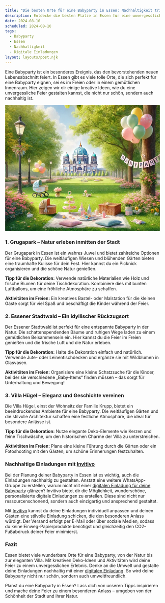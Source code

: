 ```yaml
---
title: "Die besten Orte für eine Babyparty in Essen: Nachhaltigkeit trifft auf feierliche Stimmung"
description: Entdecke die besten Plätze in Essen für eine unvergessliche Babyparty mit nachhaltigen Ideen und kreativen digitalen Einladungen.
date: 2024-08-10
scheduled: 2024-08-10
tags:
  - Babyparty
  - Essen
  - Nachhaltigkeit
  - Digitale Einladungen
layout: layouts/post.njk
---
```


Eine Babyparty ist ein besonderes Ereignis, das den bevorstehenden neuen Lebensabschnitt feiert. In Essen gibt es viele tolle Orte, die sich perfekt für eine Babyparty eignen, sei es im Freien oder in einem gemütlichen Innenraum. Hier zeigen wir dir einige kreative Ideen, wie du eine unvergessliche Feier gestalten kannst, die nicht nur schön, sondern auch nachhaltig ist.

![Babyparty im Park](/img/picnic-park.webp)

### 1. **Grugapark – Natur erleben inmitten der Stadt**

Der Grugapark in Essen ist ein wahres Juwel und bietet zahlreiche Optionen für eine Babyparty. Die weitläufigen Wiesen und blühenden Gärten bieten eine traumhafte Kulisse für dein Fest. Hier kannst du ein Picknick organisieren und die schöne Natur genießen.

**Tipp für die Dekoration:** Verwende natürliche Materialien wie Holz und frische Blumen für deine Tischdekoration. Kombiniere dies mit bunten Luftballons, um eine fröhliche Atmosphäre zu schaffen.

**Aktivitäten im Freien:** Ein kreatives Bastel- oder Malstation für die kleinen Gäste sorgt für viel Spaß und beschäftigt die Kinder während der Feier.

### 2. **Essener Stadtwald – Ein idyllischer Rückzugsort**

Der Essener Stadtwald ist perfekt für eine entspannte Babyparty in der Natur. Die schattenspendenden Bäume und ruhigen Wege laden zu einem gemütlichen Beisammensein ein. Hier kannst du die Feier im Freien genießen und die frische Luft und die Natur erleben.

**Tipp für die Dekoration:** Halte die Dekoration einfach und natürlich. Verwende Jute- oder Leinentischdecken und ergänze sie mit Wildblumen in Glasvasen.

**Aktivitäten im Freien:** Organisiere eine kleine Schatzsuche für die Kinder, bei der sie verschiedene „Baby-Items“ finden müssen – das sorgt für Unterhaltung und Bewegung!

### 3. **Villa Hügel – Eleganz und Geschichte vereinen**

Die Villa Hügel, einst der Wohnsitz der Familie Krupp, bietet ein beeindruckendes Ambiente für eine Babyparty. Die weitläufigen Gärten und die stilvolle Architektur schaffen eine festliche Atmosphäre, die ideal für besondere Anlässe ist.

**Tipp für die Dekoration:** Nutze elegante Deko-Elemente wie Kerzen und feine Tischwäsche, um den historischen Charme der Villa zu unterstreichen.

**Aktivitäten im Freien:** Plane eine kleine Führung durch die Gärten oder ein Fotoshooting mit den Gästen, um schöne Erinnerungen festzuhalten.

### **Nachhaltige Einladungen mit [Invitivo](https://invitivo.com/create)**

Bei der Planung deiner Babyparty in Essen ist es wichtig, auch die Einladungen nachhaltig zu gestalten. Anstatt eine weitere WhatsApp-Gruppe zu erstellen, warum nicht mit einer [digitalen Einladung für deine Babyparty](https://invitivo.com/) glänzen? Invitivo bietet dir die Möglichkeit, wunderschöne, personalisierte digitale Einladungen zu erstellen. Diese sind nicht nur ressourcenschonend, sondern auch einzigartig und ansprechend gestaltet.

Mit [Invitivo](https://invitivo.com/) kannst du deine Einladungen individuell anpassen und deinen Gästen eine stilvolle Einladung schicken, die den besonderen Anlass würdigt. Der Versand erfolgt per E-Mail oder über soziale Medien, sodass du keine Einweg-Papierprodukte benötigst und gleichzeitig den CO2-Fußabdruck deiner Feier minimierst.

### **Fazit**

Essen bietet viele wunderbare Orte für eine Babyparty, von der Natur bis zur eleganten Villa. Mit kreativen Deko-Ideen und Aktivitäten wird deine Feier zu einem unvergesslichen Erlebnis. Denke an die Umwelt und gestalte deine Einladungen nachhaltig mit einer [digitalen Einladung](https://invitivo.com). So wird deine Babyparty nicht nur schön, sondern auch umweltfreundlich.

Planst du eine Babyparty in Essen? Lass dich von unseren Tipps inspirieren und mache deine Feier zu einem besonderen Anlass – umgeben von der Schönheit der Stadt und ihrer Natur.

